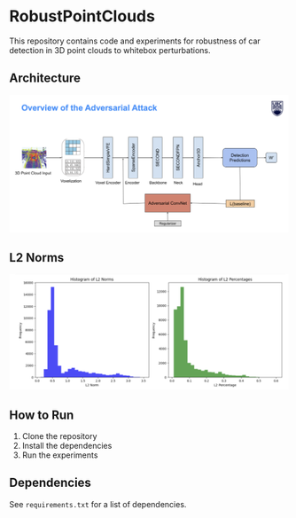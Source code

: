 # RobustPointClouds

This repository contains code and experiments for robustness of car detection in 3D point clouds to whitebox perturbations.

## Architecture

![Architecture Overview](images/overview-arch.png)

## L2 Norms

![L2 Norms](images/l2norms.png)

## How to Run

1. Clone the repository
2. Install the dependencies
3. Run the experiments

## Dependencies

See `requirements.txt` for a list of dependencies.
